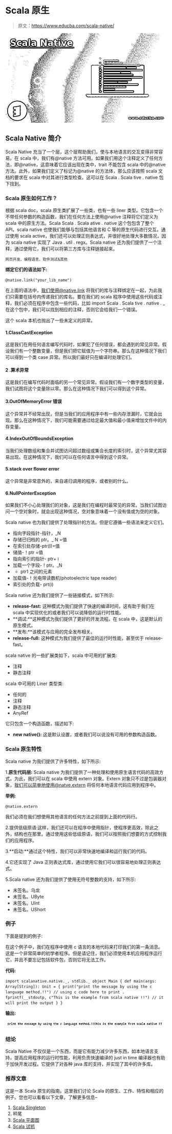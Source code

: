 # Scala 原生

> 原文：<https://www.educba.com/scala-native/>

![Scala Native](img/310494b0f3d340b65923a745dd4fcfac.png)



## Scala Native 简介

Scala Native 充当了一个层，这个层帮助我们，使与本地语言的交互变得非常容易。在 scala 中，我们有@native 方法可用。如果我们用这个注释定义了任何方法，即@native，这意味着它应该出现在类中，trait 不能包含 scala 中的@native 方法。此外，如果我们定义了标记为@native 的方法体，那么应该按照 scala 文档的要求在 scala 中对其进行类型检查。这可以在 Scala . Scala tive . native 包下找到。

### Scala 原生如何工作？

根据 scala doc，scala 原生类扩展了一些类，也有一些 liner 类型。它包含一个不带任何参数的构造函数，我们在任何方法上使用@native 注释将它们定义为 scala 中的原生方法。Scala Scala . Scala ative . native 这个包包含了整个 API。scala native 也使我们能够与包括其他语言和 C 等的原生代码进行交互。通过使用 scala active，我们还可以处理正则表达式，并很好地处理大多数情况，因为 scala native 实现了 Java . util . regx。Scala native 还为我们提供了一个注释，通过使用它，我们可以将第三方库与注释链接起来。

<small>网页开发、编程语言、软件测试&其他</small>

**绑定它们的语法如下:**

`@native.link("your_lib_name")`

在上面的语法中，我们使用@native.link 将我们的库与注释绑定在一起，为此我们只需要在括号内传递我们的库名。要在我们的 scala 程序中使用这些代码或注释，我们必须在程序中包含一些代码，比如 import Scala . Scala tive . native . _ 在这个包中，我们可以找到相应的注释，否则它会给我们一个错误。

这个 scala 本机也抛出了一些未定义的异常。

#### 1.ClassCastException

这是我们在用任何语言编写代码时，如果犯了任何错误，都会遇到的常见异常。假设我们有一个整数变量，但是我们把它赋值为一个字符串。那么在这种情况下我们可以得到一个类 case 异常。所以我们最好只在编译时处理它们。

#### 2 .算术异常

这是我们在编写代码时面临的另一个常见异常。假设我们有一个数字类型的变量，我们试图将这个变量除以零。那么在这种情况下我们可以得到这个异常。

#### 3.OutOfMemoryError 错误

这个异常并不经常出现，但是当我们的应用程序中有一些内存泄漏时，它就会出现。那么在这种情况下，我们可能需要通过给定最大值和最小值来增加文件中的内存变量。

#### 4.IndexOutOfBoundsException

当我们处理数组和集合并试图访问超过数组或集合长度的索引时，这个异常尤其容易出现。在这种情况下，我们可以在任何语言中得到这个异常。

#### 5.stack over flower error

这个异常是非常意外的，来自递归调用的程序，或者别的什么。

#### 6.NullPointerException

如果我们不小心处理我们的对象，这是我们在编程时最常见的异常。当我们试图访问一个空对象时，就会出现这种情况，空对象意味着一个没有值或为空的对象。

Scala native 也为我们提供了处理指针的方法。但是它遵循一些语法来定义它们。

*   指向字段指针-指针，_N
*   存储已归档的 ptr。_ N =值
*   在索引处存储-ptr(I)=值
*   储值-！ptr =值
*   指向索引的指针- ptr+ i
*   加载一个字段-！ptr。_N
*   - ptr1 之间的元素
*   加载值-！光电带读数机(photoelectric tape reader)
*   索引处的负载- prt(i)

Scala native 还为我们提供了一些链接模式，如下所示:

*   **release-fast:** 这种模式为我们提供了快速的编译时间，这有助于我们在 scala 中实现优化的或者我们可以说降低的运行时性能。
*   **调试:**这种模式为我们提供了更好的开发流程。在 scala 中，这是默认的原生模式。
*   **发布:**该模式与应用的完全发布相关。
*   **release-full:** 这种模式为我们提供了最佳的运行时性能，甚至优于 release-fast。

scala native 的一些扩展类如下，scala 中可用的扩展类:

*   注释
*   静态注释

scala 中可用的 Liner 类型类:

*   任何的
*   注释
*   静态注释
*   AnyRef

它只包含一个构造函数，描述如下:

*   **new native():** 这是默认设置，或者我们可以说没有可用的参数构造函数。

### Scala 原生特性

Scala native 为我们提供了许多特性，如下所示:

1.**原生代码层:** Scala native 为我们提供了一种处理和使用原生语言代码的高效方式。为此，我们可以在 scala 中使用 extern 对象。Extern 对象只不过是包装器对象，我们可以简单地使用@natve.extern 将任何本地语言代码应用到程序中。

**举例:**

`@native.extern`

我们必须在我们想使用其他语言的任何方法之前提到上面的代码行。

2.提供低级原语:这样，我们还可以在程序中使用指针，使程序更高效，除此之外，结构也在那里。通过使用这些低级原语，我们可以按照我们想要的方式控制我们的应用程序。

3.**启动:**通过这个特性，我们可以非常快速地编译和运行我们的代码。

4.它还实现了 Java 正则表达式库，通过使用它我们可以很容易地处理正则表达式。

5.Scala native 还为我们提供了使用无符号整数的支持，如下所示:

*   未签名。乌龙
*   未签名。UByte
*   未签名。UInt
*   未签名。UShort

### 例子

下面是提到的例子:

在这个例子中，我们在程序中使用 c 语言的本地代码来打印我们的第一条消息。这是一个非常简单的初学者程序。但是请记住，我们必须使用本机应用程序运行它，并且不要忘记包括软件包，否则它将无法工作。

**代码:**

`import scalanative.native._, stdlib._
object Main {
def main(args: Array[String]): Unit = {
print("print the message by using the c language method.!!")
// using c code here to print .
fprintf(__stdoutp, c"This is the example from scala native !!")
// it will print the output
}
}`

**输出:**

![scala native](img/f6eeb32760dcb7b55dab9ead5fd3cb89.png)



### 结论

Scala Native 不仅仅是一个东西，而是它有能力减少许多东西，如本地语言支持，提高应用程序的运行时性能，利用负责快速编译的 just in time 编译器也有助于加快开发过程。它提供了对各种 java 库的支持，并实现了其中的许多库。

### 推荐文章

这是一本 Scala 原生的指南。这里我们讨论 Scala 的原生、工作、特性和相应的例子。您也可以看看以下文章，了解更多信息–

1.  [Scala Singleton](https://www.educba.com/scala-singleton/)
2.  秤尾
3.  [Scala 平面图](https://www.educba.com/scala-flatmap/)
4.  [Scala 试抓](https://www.educba.com/scala-try-catch/)





